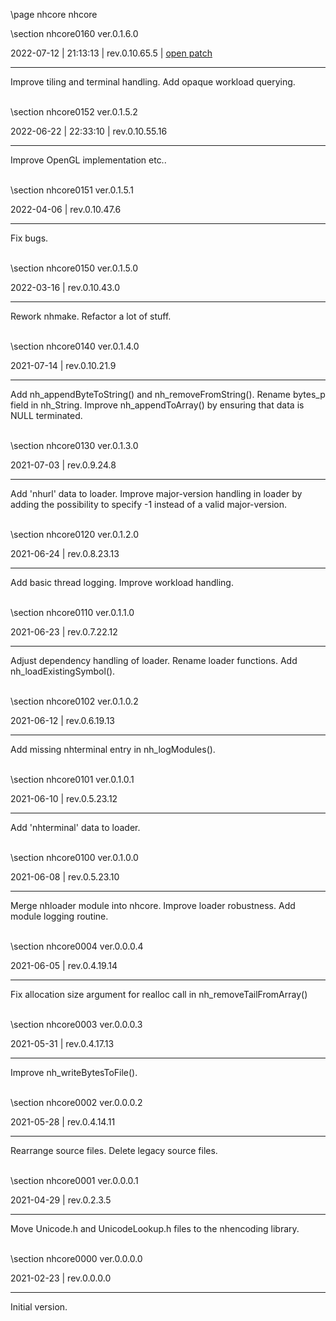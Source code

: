 \page nhcore nhcore

<div style="max-width:700px;">

\section nhcore0160 ver.0.1.6.0

2022-07-12 | 21:13:13 | rev.0.10.65.5 | [open patch](../../patches/html/md_pages_498b574fad1336aa60b70a56af891b5def879083.html)

 ---

 Improve tiling and terminal handling. Add opaque workload querying.



<br>\section nhcore0152 ver.0.1.5.2

2022-06-22 | 22:33:10 | rev.0.10.55.16

 ---

 Improve OpenGL implementation etc..

<br>\section nhcore0151 ver.0.1.5.1

2022-04-06 | rev.0.10.47.6

 ---

 Fix bugs.

<br>\section nhcore0150 ver.0.1.5.0

2022-03-16 | rev.0.10.43.0

 ---

 Rework nhmake. Refactor a lot of stuff.

<br>\section nhcore0140 ver.0.1.4.0

2021-07-14 | rev.0.10.21.9

 ---

 Add nh_appendByteToString() and nh_removeFromString(). Rename bytes_p field in nh_String. Improve nh_appendToArray() by ensuring that data is NULL terminated.

<br>\section nhcore0130 ver.0.1.3.0

2021-07-03 | rev.0.9.24.8

 ---

 Add 'nhurl' data to loader. Improve major-version handling in loader by adding the possibility to specify -1 instead of a valid major-version.

<br>\section nhcore0120 ver.0.1.2.0

2021-06-24 | rev.0.8.23.13

 ---

 Add basic thread logging. Improve workload handling.

<br>\section nhcore0110 ver.0.1.1.0

2021-06-23 | rev.0.7.22.12

 ---

 Adjust dependency handling of loader. Rename loader functions. Add nh_loadExistingSymbol().

<br>\section nhcore0102 ver.0.1.0.2

2021-06-12 | rev.0.6.19.13

 ---

 Add missing nhterminal entry in nh_logModules().

<br>\section nhcore0101 ver.0.1.0.1

2021-06-10 | rev.0.5.23.12

 ---

 Add 'nhterminal' data to loader.

<br>\section nhcore0100 ver.0.1.0.0

2021-06-08 | rev.0.5.23.10

 ---

 Merge nhloader module into nhcore. Improve loader robustness. Add module logging routine.

<br>\section nhcore0004 ver.0.0.0.4

2021-06-05 | rev.0.4.19.14

 ---

 Fix allocation size argument for realloc call in nh_removeTailFromArray()

<br>\section nhcore0003 ver.0.0.0.3

2021-05-31 | rev.0.4.17.13

 ---

 Improve nh_writeBytesToFile().

<br>\section nhcore0002 ver.0.0.0.2

2021-05-28 | rev.0.4.14.11

 ---

 Rearrange source files. Delete legacy source files.

<br>\section nhcore0001 ver.0.0.0.1

2021-04-29 | rev.0.2.3.5

 ---

 Move Unicode.h and UnicodeLookup.h files to the nhencoding library.

<br>\section nhcore0000 ver.0.0.0.0

2021-02-23 | rev.0.0.0.0

 ---

 Initial version.

<br></div>